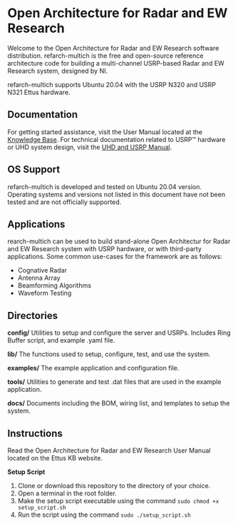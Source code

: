 # Open Architecture for Radar and EW Research

Welcome to the Open Architecture for Radar and EW Research software distribution. refarch-multich is the free and open-source reference architecture code for building a multi-channel USRP-based Radar and EW Research system, designed by NI.

refarch-multich supports Ubuntu 20.04 with the USRP N320 and USRP N321 Ettus hardware.

## Documentation

For getting started assistance, visit the User Manual located at the [Knowledge Base](http://kb.ettus.com/). For technical documentation related to USRP™ hardware or UHD system design, visit the [UHD and USRP Manual](http://files.ettus.com/manual/).

## OS Support

refarch-multich is developed and tested on Ubuntu 20.04 version. Operating systems and versions not listed in this document have not been tested and are not officially supported.

## Applications

rearch-multich can be used to build stand-alone Open Architectur for Radar and EW Research system with USRP hardware, or with third-party applications. Some common use-cases for the framework are as follows:

- Cognative Radar
- Antenna Array
- Beamforming Algorithms 
- Waveform Testing

## Directories

**config/**
Utilities to setup and configure the server and USRPs. Includes Ring Buffer script, and example .yaml file.

**lib/**
The functions used to setup, configure, test, and use the system.

**examples/**
The example application and configuration file.

**tools/**
Utilities to generate and test .dat files that are used in the example application.

**docs/**
Documents including the BOM, wiring list, and templates to setup the system.


## Instructions

Read the Open Architecture for Radar and EW Research User Manual located on the Ettus KB website. 

**Setup Script**
1. Clone or download this repository to the directory of your choice.
2. Open a terminal in the root folder.
3. Make the setup script executable using the command `sudo chmod +x setup_script.sh`
4. Run the script using the command `sudo ./setup_script.sh`

